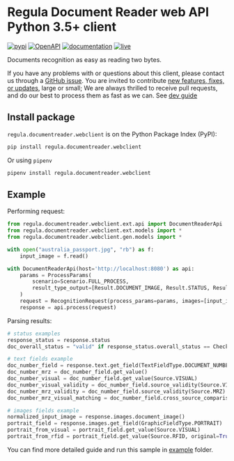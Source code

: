 # Regula Document Reader web API Python 3.5+ client

[![pypi](https://img.shields.io/pypi/v/regula.documentreader.webclient?style=flat-square)](https://support.regulaforensics.com/hc/en-us/articles/115000916306-Documentation)
[![OpenAPI](https://img.shields.io/badge/OpenAPI-defs-8c0a56?style=flat-square)](https://github.com/regulaforensics/DocumentReader-web-openapi)
[![documentation](https://img.shields.io/badge/docs-en-f6858d?style=flat-square)](https://support.regulaforensics.com/hc/en-us/articles/115000916306-Documentation)
[![live](https://img.shields.io/badge/live-demo-0a8c42?style=flat-square)](https://api.regulaforensics.com/)

Documents recognition as easy as reading two bytes.

If you have any problems with or questions about this client, please contact us
through a [GitHub issue](https://github.com/regulaforensics/DocumentReader-web-python-client/issues).
You are invited to contribute [new features, fixes, or updates](https://github.com/regulaforensics/DocumentReader-web-python-client/issues?q=is%3Aissue+is%3Aopen+label%3A%22help+wanted%22), large or small; 
We are always thrilled to receive pull requests, and do our best to process them as fast as we can.
See [dev guide](./dev.md)

## Install package
`regula.documentreader.webclient` is on the Python Package Index (PyPI):

```bash
pip install regula.documentreader.webclient
```

Or using `pipenv`
```bash
pipenv install regula.documentreader.webclient
```

## Example
Performing request:
```python
from regula.documentreader.webclient.ext.api import DocumentReaderApi
from regula.documentreader.webclient.ext.models import *
from regula.documentreader.webclient.gen.models import *

with open("australia_passport.jpg", "rb") as f:
    input_image = f.read()

with DocumentReaderApi(host='http://localhost:8080') as api:
    params = ProcessParams(
        scenario=Scenario.FULL_PROCESS,
        result_type_output=[Result.DOCUMENT_IMAGE, Result.STATUS, Result.TEXT, Result.IMAGES]
    )
    request = RecognitionRequest(process_params=params, images=[input_image])
    response = api.process(request)
```

Parsing results:
```python
# status examples
response_status = response.status
doc_overall_status = "valid" if response_status.overall_status == CheckResult.OK else "not valid"

# text fields example
doc_number_field = response.text.get_field(TextFieldType.DOCUMENT_NUMBER)
doc_number_mrz = doc_number_field.get_value()
doc_number_visual = doc_number_field.get_value(Source.VISUAL)
doc_number_visual_validity = doc_number_field.source_validity(Source.VISUAL)
doc_number_mrz_validity = doc_number_field.source_validity(Source.MRZ)
doc_number_mrz_visual_matching = doc_number_field.cross_source_comparison(Source.MRZ, Source.VISUAL)

# images fields example
normalized_input_image = response.images.document_image()
portrait_field = response.images.get_field(GraphicFieldType.PORTRAIT)
portrait_from_visual = portrait_field.get_value(Source.VISUAL)
portrait_from_rfid = portrait_field.get_value(Source.RFID, original=True)
```
You can find more detailed guide and run this sample in [example](./example) folder.
